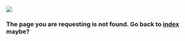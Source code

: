 ### ![](/images/404.jpg)

### The page you are requesting is not found.  Go back to [index](/) maybe?
